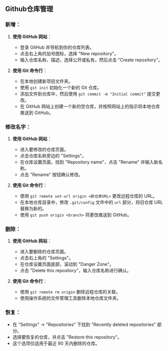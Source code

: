 ## Github仓库管理
### 新增：

1. **使用 GitHub 网站**：
   - 登录 GitHub 并导航到你的仓库列表。
   - 点击右上角的加号图标，选择 "New repository"。
   - 输入仓库名称、描述，选择公开或私有，然后点击 "Create repository"。

2. **使用 Git 命令行**：
   - 在本地创建新项目文件夹。
   - 使用 `git init` 初始化一个新的 Git 仓库。
   - 添加文件到仓库中，然后使用 `git commit -m "Initial commit"` 提交更改。
   - 在 GitHub 网站上创建一个新的空仓库，并按照网站上的指示将本地仓库推送到 GitHub。

### 修改名字：

1. **使用 GitHub 网站**：
   - 进入要修改的仓库页面。
   - 点击仓库名称旁边的 "Settings"。
   - 在仓库设置页面，找到 "Repository name"，点击 "Rename" 并输入新名称。
   - 点击 "Rename" 按钮确认修改。

2. **使用 Git 命令行**：
   - 使用 `git remote set-url origin <新仓库URL>` 更改远程仓库的 URL。
   - 在本地仓库目录中，修改 `.git/config` 文件中的 `url` 部分，将旧仓库 URL 替换为新的。
   - 使用 `git push origin <branch>` 将更改推送到 GitHub。

### 删除：

1. **使用 GitHub 网站**：
   - 进入要删除的仓库页面。
   - 点击右上角的 "Settings"。
   - 在仓库设置页面底部，滚动到 "Danger Zone"。
   - 点击 "Delete this repository"，输入仓库名称进行确认。

2. **使用 Git 命令行**：
   - 使用 `git remote rm origin` 删除远程仓库的关联。
   - 使用操作系统的文件管理工具删除本地仓库文件夹。

### 恢复：

- 在 "Settings" -> "Repositories" 下找到 "Recently deleted repositories" 部分。
- 选择要恢复的仓库，并点击 "Restore this repository"。
- 这个选项仅适用于最近 90 天内删除的仓库。
